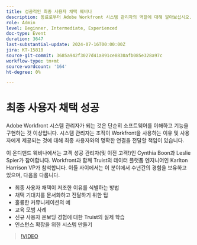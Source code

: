 ```yaml
---
title: 성공적인 최종 사용자 채택 웨비나
description: 동료로부터 Adobe Workfront 시스템 관리자의 역할에 대해 알아보십시오. Truist의 온디맨드 웨비나에서 사용자 채택 개선 팁, 효과적인 커뮤니케이션 및 실제 통찰력에 대해 알아보십시오.
role: Admin
level: Beginner, Intermediate, Experienced
doc-type: Event
duration: 3647
last-substantial-update: 2024-07-16T00:00:00Z
jira: KT-15818
source-git-commit: 3685a942f3027d41a891ce8830afb085e328a97c
workflow-type: tm+mt
source-wordcount: '164'
ht-degree: 0%

---
```



# 최종 사용자 채택 성공

Adobe Workfront 시스템 관리자가 되는 것은 단순히 소프트웨어를 이해하고 기능을 구현하는 것 이상입니다. 시스템 관리자는 조직이 Workfront을 사용하는 이유 및 사용자에게 제공되는 것에 대해 최종 사용자와의 명확한 연결을 전달할 책임이 있습니다.

이 온디맨드 웨비나에서는 고객 성공 관리자(및 이전 고객!)인 Cynthia Boon과 Leslie Spier가 참여합니다. Workfront과 함께 Truist의 데이터 플랫폼 엔지니어인 Karlton Harrison VP가 참석합니다. 이들 사이에서는 이 분야에서 수년간의 경험을 보유하고 있으며, 다음을 다룹니다.

* 최종 사용자 채택이 저조한 이유를 식별하는 방법
* 채택 기대치를 문서화하고 전달하기 위한 팁
* 훌륭한 커뮤니케이션의 예
* 교육 모범 사례
* 신규 사용자 온보딩 경험에 대한 Truist의 실제 학습
* 인스턴스 확장을 위한 시스템 만들기

>[!VIDEO](https://video.tv.adobe.com/v/3431012/?learn=on)
